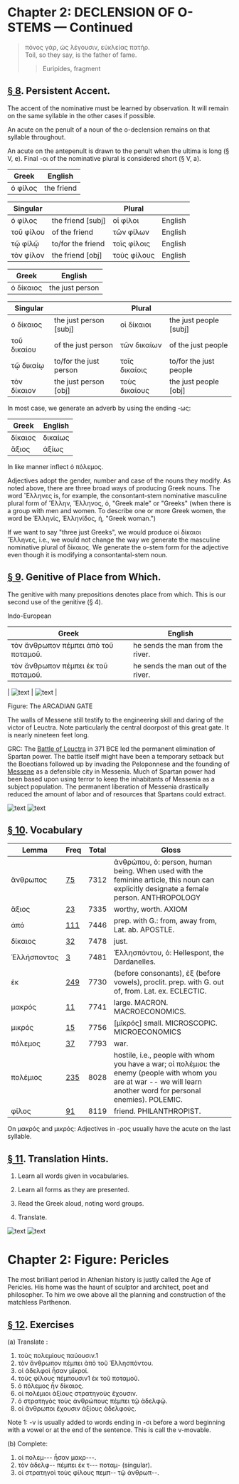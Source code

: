 # Chapter 2: DECLENSION OF O-STEMS — Continued


>  πόνος γάρ, ὡς λέγουσιν, εὐκλείας πατήρ.<br/>
>  Toil, so they say, is the father of fame.<br/>
>> Euripides, fragment


## [§ 8](#para8). Persistent Accent.


The accent of the nominative
must be learned by observation. It will remain on the
same syllable in the other cases if possible.


An acute on
the penult of a noun of the o-declension remains on that
syllable throughout. 


An acute on the antepenult is drawn
to the penult when the ultima is long (§ V, e). Final -οι
of the nominative plural is considered short (§ V, a).

| Greek | English | 
| --- | -- | 
|  ὁ φίλος  |  the friend  |


| Singular |  | Plural |  | 
| --- | --- | --- | --- 
| ὁ φίλος | the friend [subj] | οἱ φίλοι | English | 
| τοῦ φίλου | of the friend | τῶν φίλων | English | 
| τῷ φίλῷ | to/for the friend | τοῖς φίλοις | English | 
| τὸν φίλον | the friend [obj] | τοὺς φίλους | English | 



| Greek | English | 
| --- | -- | 
|  ὁ δίκαιος   |  the just person  |

| Singular |  | Plural |  | 
| --- | --- | --- | --- 
| ὁ δίκαιος | the just person [subj] | οἱ δίκαιοι | the just people [subj] | 
| τοῦ δικαίου | of the just person | τῶν δικαίων | of the just people | 
| τῷ δικαίῳ | to/for the just person | τοῖς δικαίοις | to/for the just people | 
| τὸν δίκαιον | the just person [obj] | τοὺς δικαίους | the just people [obj] | 




In most case, we generate an adverb by using the ending -ως:

| Greek | English | 
| --- | -- | 
|  δίκαιος  |  δικαίως  |
|  ἄξιος  |  ἀξίως  |






In like manner inflect ὁ πόλεμος.



Adjectives adopt the gender, number and case of the nouns they modify. As noted above, there are three broad ways of producing Greek nouns. The word Ἕλληνες is, for example, the consontant-stem nominative masculine plural form of Ἕλλην, Ἕλληνος, ὁ, "Greek male" or "Greeks" (when there is a group with men and women. To describe one or more Greek women, the word be  Ἑλληνίς, Ἑλληνίδος, ἡ, "Greek woman.")



If we want to say "three just Greeks", we would produce
<foreign>οἱ δίκαιοι Ἕλληνες</foreign>, i.e., we would not change the way we generate the masculine nominative plural of δίκαιος. We generate the o-stem form for the adjective even though it is modifying a consontantal-stem noun.


<pb n="5"/>

## [§ 9](#para9). Genitive of Place from Which.

 The genitive with
many prepositions denotes place from which. This is our second use of the genitive (§ 4). 


Indo-European





| Greek | English | 
| --- | -- | 
|  τὸν ἄνθρωπον πέμπει ἀπὸ τοῦ ποταμοῦ.  |  he sends the man from the river.  |
|  τὸν ἄνθρωπον πέμπει ἐκ τοῦ ποταμοῦ.  |  he sends the man out of the river.  |



| ![text](https://github.com/gregorycrane/CrosbySchaeffer2.0/blob/main/chaps/images/megalop.jpg?raw=true) | ![text](https://upload.wikimedia.org/wikipedia/commons/thumb/f/fd/Arcadian_Gate.jpg/2560px-Arcadian_Gate.jpg) | 





<head>Figure: The ARCADIAN GATE</head>

The walls of Messene still testify to the engineering skill and daring of the victor of Leuctra. Note particularly the central doorpost of this great gate. It is nearly nineteen feet long.




GRC: The [Battle of Leuctra](https://en.wikipedia.org/wiki/Battle_of_Leuctra) in 371 BCE led the permanent elimination of Spartan power. The battle itself might have been a temporary setback but the Boeotians followed up by invading the Peloponnese and the founding of [Messene](https://en.wikipedia.org/wiki/Messene) as a defensible city in Messenia. Much of Spartan power had been based upon using terror to keep the inhabitants of Messenia as a subject population. The permanent liberation of Messenia drastically reduced the amount of labor and of resources that Spartans could extract.



![text](https://upload.wikimedia.org/wikipedia/commons/thumb/d/db/Spartan_Territory_Before_371_BC.png/973px-Spartan_Territory_Before_371_BC.png)
![text](https://github.com/gregorycrane/CrosbySchaeffer2.0/blob/main/chaps/images/leuctra-gmap.jpg?raw=true)


## [§ 10](#para10). Vocabulary


| Lemma | Freq | Total | Gloss |
| --- | --- | --- | -- |
| ἄνθρωπος | [75](https://github.com/gregorycrane/CrosbySchaeffer2.0/tree/main/chaps/vocpassages/0032-006/ἄνθρωπος.md) | 7312 | ἀνθρώπου, ὁ: person, human being. When used with the feminine article, this noun can explicitly designate a female person. ANTHROPOLOGY
| ἄξιος | [23](https://github.com/gregorycrane/CrosbySchaeffer2.0/tree/main/chaps/vocpassages/0032-006/ἄξιος.md) | 7335 | worthy, worth. AXIOM
| ἀπό | [111](https://github.com/gregorycrane/CrosbySchaeffer2.0/tree/main/chaps/vocpassages/0032-006/ἀπό.md) | 7446 | prep. with G.: from, away from, Lat. ab. APOSTLE.
| δίκαιος | [32](https://github.com/gregorycrane/CrosbySchaeffer2.0/tree/main/chaps/vocpassages/0032-006/δίκαιος.md) | 7478 | just.
| Ἑλλήσποντος | [3](https://github.com/gregorycrane/CrosbySchaeffer2.0/tree/main/chaps/vocpassages/0032-006/Ἑλλήσποντος.md) | 7481 | Ἑλλησπόντου, ὁ: Hellespont, the Dardanelles.
| ἐκ | [249](https://github.com/gregorycrane/CrosbySchaeffer2.0/tree/main/chaps/vocpassages/0032-006/ἐκ.md) | 7730 | (before consonants), ἐξ (before vowels), proclit. prep. with G. out of, from. Lat. ex. ECLECTIC.
| μακρός | [11](https://github.com/gregorycrane/CrosbySchaeffer2.0/tree/main/chaps/vocpassages/0032-006/μακρός.md) | 7741 | large. MACRON. MACROECONOMICS.
| μικρός | [15](https://github.com/gregorycrane/CrosbySchaeffer2.0/tree/main/chaps/vocpassages/0032-006/μικρός.md) | 7756 | [μῑκρός] small. MICROSCOPIC. MICROECONOMICS
| πόλεμος | [37](https://github.com/gregorycrane/CrosbySchaeffer2.0/tree/main/chaps/vocpassages/0032-006/πόλεμος.md) | 7793 | war.
| πολέμιος | [235](https://github.com/gregorycrane/CrosbySchaeffer2.0/tree/main/chaps/vocpassages/0032-006/πολέμιος.md) | 8028 | hostile, i.e., people with whom you have a war; οἱ πολέμιοι: the enemy (people with whom you are at war -- we will learn another word for personal enemies). POLEMIC.
| φίλος | [91](https://github.com/gregorycrane/CrosbySchaeffer2.0/tree/main/chaps/vocpassages/0032-006/φίλος.md) | 8119 | friend. PHILANTHROPIST.


On μακρός and μικρός: Adjectives in -ρος usually have the acute on the last syllable.



<pb n="6"/>


## [§ 11](#para11). Translation Hints.


1. Learn all words given in vocabularies.


2. Learn all forms as they are presented.


3. Read the Greek aloud, noting word groups.


4. Translate.



![text](https://github.com/gregorycrane/CrosbySchaeffer2.0/blob/main/chaps/images/pericles.jpg?raw=true)
![text](https://upload.wikimedia.org/wikipedia/commons/6/67/Pericles_Pio-Clementino_Inv269.jpg)
# Chapter 2: Figure: Pericles



The most brilliant period in Athenian history is justly called the Age
of Pericles. His home was the haunt
of sculptor and architect, poet and
philosopher. To him we owe above
all the planning and construction of
the matchless Parthenon.


## [§ 12](#para12). Exercises


(a) Translate :

1. τοὺς πολεμίους παύουσιν.1
2. τὸν ἄνθρωπον πέμπει ἀπὸ τοῦ Ἑλλησπόντου.
3. οἱ ἀδελφοὶ ἦσαν μῑκροί.
4. τοὺς φίλους πέμπουσιν1 ἐκ τοῦ ποταμοῦ.
5. ὁ πόλεμος ἦν δίκαιος.
6. οἱ πολέμιοι ἀξίους στρατηγοὺς ἔχουσιν.
7. ὁ στρατηγὸς τοὺς ἀνθρώπους πέμπει τῷ ἀδελφῷ.
8. οἱ ἄνθρωποι ἔχουσιν ἀξίους ἀδελφούς.

Note 1: -ν is usually added to words ending in -σι before a word beginning with a vowel or at the end of the sentence. This is call the ν-movable.



(b) Complete:


1. οἱ πολεμ--- ἦσαν μακρ---.
2. τὸν ἀδελφ-- πέμπει ἐκ τ--- ποταμ- (singular).
3. οἱ στρατηγοὶ τοὺς φίλους πεμπ-- τῷ ἀνθρωπ--.


<pb n="7"/>




